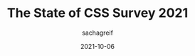 ---
author: sachagreif
date: 2021-10-06
tags:
  - css
  - survey
target_url: https://stateofcss.com/
title: The State of CSS Survey 2021
---